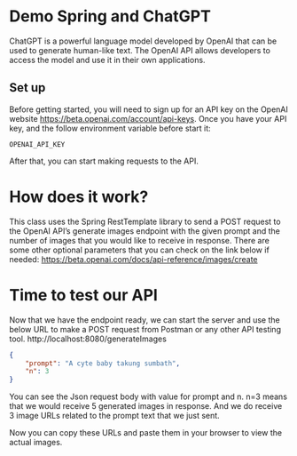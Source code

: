 # Demo Spring and ChatGPT
ChatGPT is a powerful language model developed by OpenAI that can be used to generate human-like text. 
The OpenAI API allows developers to access the model and use it in their own applications. 

## Set up
Before getting started, you will need to sign up for an API key on the OpenAI website
https://beta.openai.com/account/api-keys.
Once you have your API key, and the follow environment variable before start it:
```
OPENAI_API_KEY
```

After that, you can start making requests to the API.

# How does it work?
This class uses the Spring RestTemplate library to send a POST request to the OpenAI API’s generate images endpoint with the given prompt and the number of images that you would like to receive in response. There are some other optional parameters that you can check on the link below if needed: https://beta.openai.com/docs/api-reference/images/create

# Time to test our API 
Now that we have the endpoint ready, we can start the server and use the below URL to make a POST request from Postman or any other API testing tool.
http://localhost:8080/generateImages
```json
{
    "prompt": "A cyte baby takung sumbath",
    "n": 3
}
```

You can see the Json request body with value for prompt and n. n=3 means that we would receive 5 generated images in response. And we do receive 3 image URLs related to the prompt text that we just sent.

Now you can copy these URLs and paste them in your browser to view the actual images.